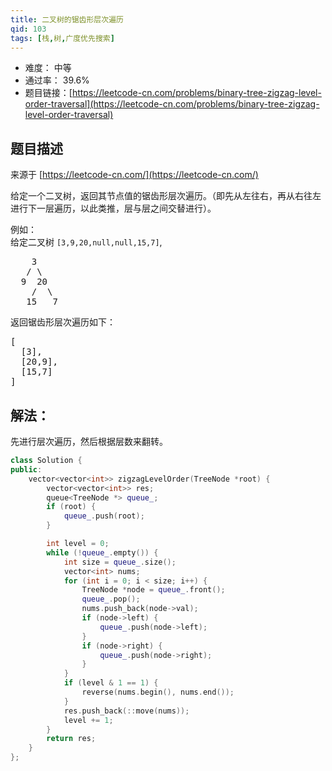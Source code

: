 ```yaml
---
title: 二叉树的锯齿形层次遍历
qid: 103
tags: [栈,树,广度优先搜索]
---
```



- 难度： 中等
- 通过率： 39.6%
- 题目链接：[https://leetcode-cn.com/problems/binary-tree-zigzag-level-order-traversal](https://leetcode-cn.com/problems/binary-tree-zigzag-level-order-traversal)


## 题目描述

来源于 [https://leetcode-cn.com/](https://leetcode-cn.com/)

<p>给定一个二叉树，返回其节点值的锯齿形层次遍历。（即先从左往右，再从右往左进行下一层遍历，以此类推，层与层之间交替进行）。</p>

<p>例如：<br>
给定二叉树&nbsp;<code>[3,9,20,null,null,15,7]</code>,</p>

<pre>    3
   / \
  9  20
    /  \
   15   7
</pre>

<p>返回锯齿形层次遍历如下：</p>

<pre>[
  [3],
  [20,9],
  [15,7]
]
</pre>


## 解法：

先进行层次遍历，然后根据层数来翻转。

```cpp
class Solution {
public:
    vector<vector<int>> zigzagLevelOrder(TreeNode *root) {
        vector<vector<int>> res;
        queue<TreeNode *> queue_;
        if (root) {
            queue_.push(root);
        }

        int level = 0;
        while (!queue_.empty()) {
            int size = queue_.size();
            vector<int> nums;
            for (int i = 0; i < size; i++) {
                TreeNode *node = queue_.front();
                queue_.pop();
                nums.push_back(node->val);
                if (node->left) {
                    queue_.push(node->left);
                }
                if (node->right) {
                    queue_.push(node->right);
                }
            }
            if (level & 1 == 1) {
                reverse(nums.begin(), nums.end());
            }
            res.push_back(::move(nums));
            level += 1;
        }
        return res;
    }
};
```